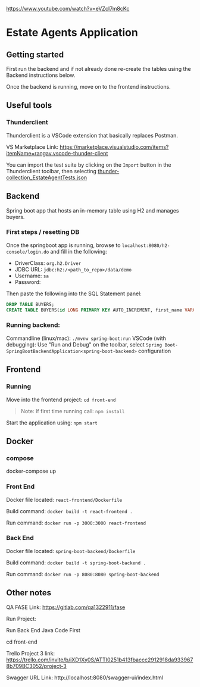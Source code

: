 https://www.youtube.com/watch?v=eVZcI7m8cKc

# Estate Agents Application

## Getting started

First run the backend and if not already done re-create the tables using the Backend instructions below.  

Once the backend is running, move on to the frontend instructions. 

## Useful tools

### Thunderclient

Thunderclient is a VSCode extension that basically replaces Postman. 

VS Marketplace Link: https://marketplace.visualstudio.com/items?itemName=rangav.vscode-thunder-client

You can import the test suite by clicking on the `Import` button in the Thunderclient toolbar, then selecting [thunder-collection_EstateAgentTests.json](spring-boot-backend/thunder-collection_EstateAgentTests.json)

## Backend

Spring boot app that hosts an in-memory table using H2 and manages buyers. 

### First steps / resetting DB

Once the springboot app is running, browse to `localhost:8080/h2-console/login.do` and fill in the following:
* DriverClass: `org.h2.Driver`
* JDBC URL: `jdbc:h2:/<path_to_repo>/data/demo`
* Username: `sa`
* Password: 

Then paste the following into the SQL Statement panel:

```sql
DROP TABLE BUYERS;
CREATE TABLE BUYERS(id LONG PRIMARY KEY AUTO_INCREMENT, first_name VARCHAR(255), last_name VARCHAR(255), email VARCHAR(255))
```

### Running backend:

Commandline (linux/mac): `./mvnw spring-boot:run`
VSCode (with debugging): Use "Run and Debug" on the toolbar, select `Spring Boot-SpringBootBackendApplication<spring-boot-backend>` configuration


## Frontend

### Running

Move into the frontend project: `cd front-end`

> Note: If first time running call: `npm install`

Start the application using: `npm start`

## Docker

### compose

docker-compose up

### Front End

Docker file located: `react-frontend/Dockerfile`

Build command: `docker build -t react-frontend .`

Run command: `docker run -p 3000:3000 react-frontend`

### Back End

Docker file located: `spring-boot-backend/Dockerfile`

Build command: `docker build -t spring-boot-backend .`

Run command: `docker run -p 8080:8080 spring-boot-backend`

## Other notes

QA FASE Link:
https://gitlab.com/qa1322911/fase

Run Project:

Run Back End Java Code First

cd front-end


Trello Project 3 link:
https://trello.com/invite/b/iXD1Xy0S/ATTI0251b413fbaccc2912918da9339678b709BC3052/project-3

Swagger URL Link:
http://localhost:8080/swagger-ui/index.html



